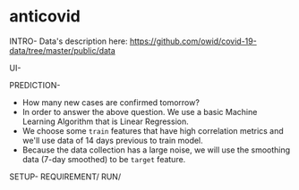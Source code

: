 # anticovid

INTRO-
Data's description here: https://github.com/owid/covid-19-data/tree/master/public/data

UI-

PREDICTION-
- How many new cases are confirmed tomorrow?
- In order to answer the above question. We use a basic Machine Learning Algorithm that is Linear Regression.
- We choose some `train` features that have high correlation metrics and we'll use data of 14 days previous to train model.
- Because the data collection has a large noise, we will use the smoothing data (7-day smoothed) to be `target` feature.

SETUP-
REQUIREMENT/
RUN/
